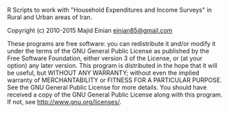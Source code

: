 R Scripts to work with "Household Expenditures and Income Surveys" in Rural
and Urban areas of Iran.

Copyright (c) 2010-2015 Majid Einian <einian85@gmail.com>

These programs are free software: you can redistribute it and/or modify
it under the terms of the GNU General Public License as published by
the Free Software Foundation, either version 3 of the License, or
(at your option) any later version.
This program is distributed in the hope that it will be useful,
but WITHOUT ANY WARRANTY; without even the implied warranty of
MERCHANTABILITY or FITNESS FOR A PARTICULAR PURPOSE.  
See the GNU General Public License for more details.
You should have received a copy of the GNU General Public License
along with this program.  If not, see <http://www.gnu.org/licenses/>.
